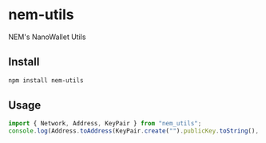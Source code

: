 # nem-utils
NEM's NanoWallet Utils

## Install
```sh
npm install nem-utils
```

## Usage
```typescript
import { Network, Address, KeyPair } from "nem_utils";
console.log(Address.toAddress(KeyPair.create("").publicKey.toString(), Network.char2Id("N")));
```
